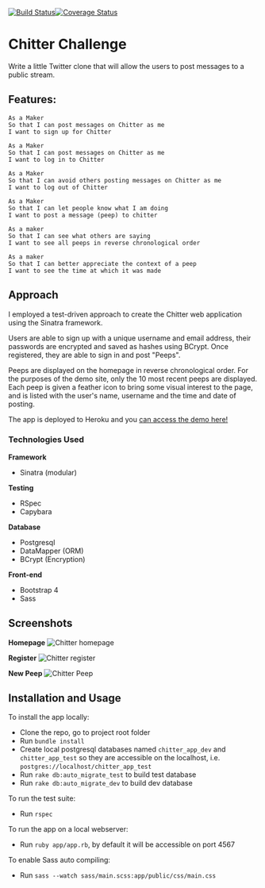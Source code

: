 [![Build Status](https://travis-ci.org/rkclark/chitter-challenge.svg?branch=master)](https://travis-ci.org/rkclark/chitter-challenge)[![Coverage Status](https://coveralls.io/repos/github/rkclark/chitter-challenge/badge.svg?branch=master)](https://coveralls.io/github/rkclark/chitter-challenge?branch=master)

Chitter Challenge
=================

Write a little Twitter clone that will allow the users to post messages to a public stream.

Features:
-------

```
As a Maker
So that I can post messages on Chitter as me
I want to sign up for Chitter

As a Maker
So that I can post messages on Chitter as me
I want to log in to Chitter

As a Maker
So that I can avoid others posting messages on Chitter as me
I want to log out of Chitter

As a Maker
So that I can let people know what I am doing  
I want to post a message (peep) to chitter

As a maker
So that I can see what others are saying  
I want to see all peeps in reverse chronological order

As a maker
So that I can better appreciate the context of a peep
I want to see the time at which it was made
```

## Approach

I employed a test-driven approach to create the Chitter web application using the Sinatra framework.

Users are able to sign up with a unique username and email address, their passwords are encrypted and saved as hashes using BCrypt. Once registered, they are able to sign in and post "Peeps".

Peeps are displayed on the homepage in reverse chronological order. For the purposes of the demo site, only the 10 most recent peeps are displayed. Each peep is given a feather icon to bring some visual interest to the page, and is listed with the user's name, username and the time and date of posting.

The app is deployed to Heroku and you [can access the demo here!](https://rkclark-chitter.herokuapp.com/)

### Technologies Used

**Framework**
- Sinatra (modular)

**Testing**
- RSpec
- Capybara

**Database**
- Postgresql
- DataMapper (ORM)
- BCrypt (Encryption)

**Front-end**
- Bootstrap 4
- Sass

## Screenshots

**Homepage**
![Chitter homepage](https://github.com/rkclark/chitter-challenge/blob/master/screenshots/chitter_home.png)

**Register**
![Chitter register](https://github.com/rkclark/chitter-challenge/blob/master/screenshots/chitter_register.png)

**New Peep**
![Chitter Peep](https://github.com/rkclark/chitter-challenge/blob/master/screenshots/chitter_peep.png)

## Installation and Usage

To install the app locally:

- Clone the repo, go to project root folder
- Run `bundle install`
- Create local postgresql databases named `chitter_app_dev` and `chitter_app_test` so they are accessible on the localhost, i.e. `postgres://localhost/chitter_app_test`
- Run `rake db:auto_migrate_test` to build test database
- Run `rake db:auto_migrate_dev` to build dev database

To run the test suite:
- Run `rspec`

To run the app on a local webserver:
- Run `ruby app/app.rb`, by default it will be accessible on port 4567

To enable Sass auto compiling:
- Run `sass --watch sass/main.scss:app/public/css/main.css`
